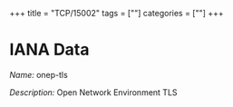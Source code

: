 +++
title = "TCP/15002"
tags = [""]
categories = [""]
+++

# IANA Data

_Name:_ onep-tls

_Description:_ Open Network Environment TLS

